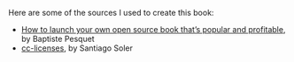 Here are some of the sources I used to create this book:

* [How to launch your own open source book that’s popular and profitable](https://www.freecodecamp.org/news/taking-off-the-successful-launch-of-an-open-source-book-7553a2262898/), by Baptiste Pesquet
* [cc-licenses](https://github.com/santisoler/cc-licenses), by Santiago Soler
